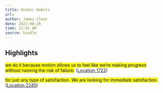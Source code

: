 ```yaml
---
title: Atomic Habits
url: 
author: James Clear
date: 2023-08-26
time: 11:01 AM
source: kindle
---
```

## Highlights
<mark>we do it because motion allows us to feel like we’re making progress without running the risk of failure.</mark> ([Location 1722](https://readwise.io/to_kindle?action=open&asin=B07D23CFGR&location=1722))

<mark>for just any type of satisfaction. We are looking for immediate satisfaction.</mark> ([Location 2245](https://readwise.io/to_kindle?action=open&asin=B07D23CFGR&location=2245))


